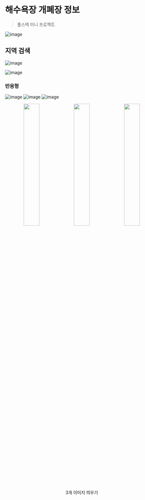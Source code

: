 # 해수욕장 개폐장 정보
> 풀스택 미니 프로젝트

![image](https://github.com/hong-sehyun/BeachInfo/assets/119600891/8a2c3571-62b4-412d-8eaf-20993a48faac)



## 지역 검색

![image](https://github.com/hong-sehyun/BeachInfo/assets/119600891/37ff7abf-e5b4-4db5-b869-617105f7b49d)

![image](https://github.com/hong-sehyun/BeachInfo/assets/119600891/0bc85ba2-80f7-4def-97b4-9ba2434aa463)


### 반응형
![image](https://github.com/hong-sehyun/BeachInfo/assets/119600891/34fc1fd3-7409-41f0-b697-1d9c919d7598)  ![image](https://github.com/hong-sehyun/BeachInfo/assets/119600891/025091f3-d318-4d04-bbd0-656f36ddf2d6) ![image](https://github.com/hong-sehyun/BeachInfo/assets/119600891/addce06f-423e-408a-80ff-fe1933cebc9c)


<p align="center">
  <img src="https://github.com/hong-sehyun/BeachInfo/assets/119600891/34fc1fd3-7409-41f0-b697-1d9c919d7598" align="center" width="32%">
  <img src="https://github.com/hong-sehyun/BeachInfo/assets/119600891/34fc1fd3-7409-41f0-b697-1d9c919d7598" align="center" width="32%">
  <img src="https://github.com/hong-sehyun/BeachInfo/assets/119600891/34fc1fd3-7409-41f0-b697-1d9c919d7598" align="center" width="32%">
  <figcaption align="center">3개 이미지 띄우기</figcaption>
</p>
